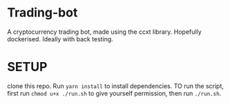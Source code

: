 # Trading-bot

A cryptocurrency trading bot, made using the ccxt library. Hopefully dockerised. Ideally with back testing.

# SETUP

clone this repo.
Run `yarn install` to install dependencies.
TO run the script, first run `chmod u+x ./run.sh` to give yourself permission, then run `./run.sh`.
